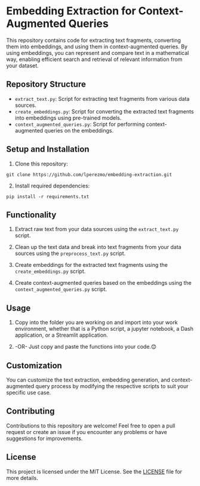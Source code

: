 # Embedding Extraction for Context-Augmented Queries

This repository contains code for extracting text fragments, converting them into embeddings, and using them in context-augmented queries. By using embeddings, you can represent and compare text in a mathematical way, enabling efficient search and retrieval of relevant information from your dataset.

## Repository Structure

- `extract_text.py`: Script for extracting text fragments from various data sources.
- `create_embeddings.py`: Script for converting the extracted text fragments into embeddings using pre-trained models.
- `context_augmented_queries.py`: Script for performing context-augmented queries on the embeddings.

## Setup and Installation

1. Clone this repository:

```
git clone https://github.com/lperezmo/embedding-extraction.git
```


2. Install required dependencies:

```
pip install -r requirements.txt
```

## Functionality

1. Extract raw text from your data sources using the `extract_text.py` script.

2. Clean up the text data and break into text fragments from your data sources using the `preprocess_text.py` script.

3. Create embeddings for the extracted text fragments using the `create_embeddings.py` script.

4. Create context-augmented queries based on the embeddings using the `context_augmented_queries.py` script.

## Usage

1. Copy into the folder you are working on and import into your work environment, whether that is a Python script, a jupyter notebook, a Dash application, or a Streamlit application.

2. -OR- Just copy and paste the functions into your code.😊


## Customization

You can customize the text extraction, embedding generation, and context-augmented query process by modifying the respective scripts to suit your specific use case.

## Contributing

Contributions to this repository are welcome! Feel free to open a pull request or create an issue if you encounter any problems or have suggestions for improvements.

## License

This project is licensed under the MIT License. See the [LICENSE](LICENSE) file for more details.
